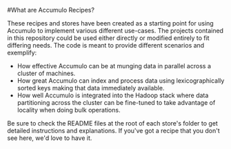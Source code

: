 #What are Accumulo Recipes?

These recipes and stores have been created as a starting point for using Accumulo to implement various different use-cases. The projects contained in this repository could be used either directly or modified entirely to fit differing needs. The code is meant to provide different scenarios and exemplify:

- How effective Accumulo can be at munging data in parallel across a cluster of machines. 
- How great Accumulo can index and process data using lexicographically sorted keys making that data immediately available.
- How well Accumulo is integrated into the Hadoop stack where data partitioning across the cluster can be fine-tuned to take advantage of locality when doing bulk operations.


Be sure to check the README files at the root of each store's folder to get detailed instructions and explanations. If you've got a recipe that you don't see here, we'd love to have it. 
